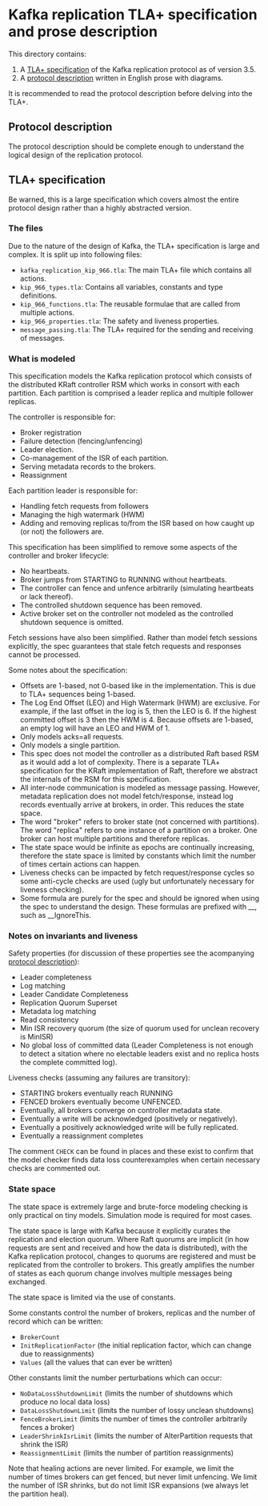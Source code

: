 # Kafka replication TLA+ specification and prose description

This directory contains:

1. A [TLA+ specification](kafka_replication_kip_966.tla) of the Kafka replication protocol as of version 3.5.
2. A [protocol description](description/0_kafka_replication_protocol.md) written in English prose with diagrams.

It is recommended to read the protocol description before delving into the TLA+.

## Protocol description

The protocol description should be complete enough to understand the logical design of the replication protocol.

## TLA+ specification

Be warned, this is a large specification which covers almost the entire protocol design rather than a highly abstracted version.

### The files

Due to the nature of the design of Kafka, the TLA+ specification is large and complex. It is split up into following files:

- `kafka_replication_kip_966.tla`: The main TLA+ file which contains all actions.
- `kip_966_types.tla`: Contains all variables, constants and type definitions.
- `kip_966_functions.tla`: The reusable formulae that are called from multiple actions.
- `kip_966_properties.tla`: The safety and liveness properties.
- `message_passing.tla`: The TLA+ required for the sending and receiving of messages.

### What is modeled

This specification models the Kafka replication protocol which consists of the distributed KRaft controller RSM which works in consort with each partition. Each partition is comprised a leader replica and multiple follower replicas.

The controller is responsible for:

- Broker registration
- Failure detection (fencing/unfencing)
- Leader election.
- Co-management of the ISR of each partition.
- Serving metadata records to the brokers.
- Reassignment

Each partition leader is responsible for:

- Handling fetch requests from followers
- Managing the high watermark (HWM)
- Adding and removing replicas to/from the ISR based on how
  caught up (or not) the followers are.
  
This specification has been simplified to remove some aspects of
the controller and broker lifecycle:

- No heartbeats.
- Broker jumps from STARTING to RUNNING without heartbeats.
- The controller can fence and unfence arbitrarily (simulating
  heartbeats or lack thereof).
- The controlled shutdown sequence has been removed.
- Active broker set on the controller not modeled as the
  controlled shutdown sequence is omitted.

Fetch sessions have also been simplified. Rather than model fetch
sessions explicitly, the spec guarantees that stale fetch requests
and responses cannot be processed.

Some notes about the specification:

- Offsets are 1-based, not 0-based like in the implementation. This is due to
  TLA+ sequences being 1-based.
- The Log End Offset (LEO) and High Watermark (HWM) are exclusive. For example,
  if the last offset in the log is 5, then the LEO is 6. If the highest committed
  offset is 3 then the HWM is 4. Because offsets are 1-based, an empty log will have 
  an LEO and HWM of 1.  
- Only models acks=all requests.
- Only models a single partition.
- This spec does not model the controller as a distributed Raft based RSM as it
  would add a lot of complexity. There is a separate TLA+ specification for
  the KRaft implementation of Raft, therefore we abstract the internals of the 
  RSM for this specification. 
- All inter-node communication is modeled as message passing. However, metadata 
  replication does not model fetch/response, instead log records eventually arrive
  at brokers, in order. This reduces the state space.
- The word "broker" refers to broker state (not concerned with partitions).
  The word "replica" refers to one instance of a partition on a broker. One
  broker can host multiple partitions and therefore replicas.
- The state space would be infinite as epochs are continually increasing, therefore
  the state space is limited by constants which limit the number of times
  certain actions can happen.
- Liveness checks can be impacted by fetch request/response cycles so some
  anti-cycle checks are used (ugly but unfortunately necessary for liveness checking).
- Some formula are purely for the spec and should be ignored when using
  the spec to understand the design. These formulas are prefixed with
  __, such as __IgnoreThis.

### Notes on invariants and liveness

Safety properties (for discussion of these properties see the acompanying [protocol description](description/0_kafka_replication_protocol.md)):

- Leader completeness
- Log matching
- Leader Candidate Completeness
- Replication Quorum Superset
- Metadata log matching
- Read consistency
- Min ISR recovery quorum (the size of quorum used for unclean recovery is MinISR)
- No global loss of committed data (Leader Completeness is not enough to detect a sitation where no electable leaders exist and no replica hosts the complete committed log).

Liveness checks (assuming any failures are transitory):
- STARTING brokers eventually reach RUNNING
- FENCED brokers eventually become UNFENCED.
- Eventually, all brokers converge on controller metadata state.
- Eventually a write will be acknowledged (positively or negatively).
- Eventually a positively acknowledged write will be fully replicated.
- Eventually a reassignment completes

The comment `CHECK` can be found in places and these exist to confirm that the model checker finds data loss counterexamples when certain necessary checks are commented out.

### State space

The state space is extremely large and brute-force modeling checking is only practical on tiny models. Simulation mode is required for most cases.

The state space is large with Kafka because it explicitly curates the replication and election quorum. Where Raft quorums are implicit (in how requests are sent and received and how the data is distributed), with the Kafka replication protocol, changes to quorums are registered and must be replicated from the controller to brokers. This greatly amplifies the number of states as each quorum change involves multiple messages being exchanged.

The state space is limited via the use of constants.

Some constants control the number of brokers, replicas and the number of record which can be written:

- `BrokerCount`
- `InitReplicationFactor` (the initial replication factor, which can change due to reassignments)
- `Values` (all the values that can ever be written)
  
Other constants limit the number perturbations which can occur: 

- `NoDataLossShutdownLimit` (limits the number of shutdowns which produce no local data loss)
- `DataLossShutdownLimit` (limits the number of lossy unclean shutdowns)
- `FenceBrokerLimit` (limits the number of times the controller arbitrarily fences a broker)
- `LeaderShrinkIsrLimit` (limits the number of AlterPartition requests that shrink the ISR)
- `ReassignmentLimit` (limits the number of partition reassignments)

Note that healing actions are never limited. For example, we limit the number of times brokers can get fenced, but never limit unfencing. We limit the number of ISR shrinks, but do not limit ISR expansions (we always let the partition heal).




